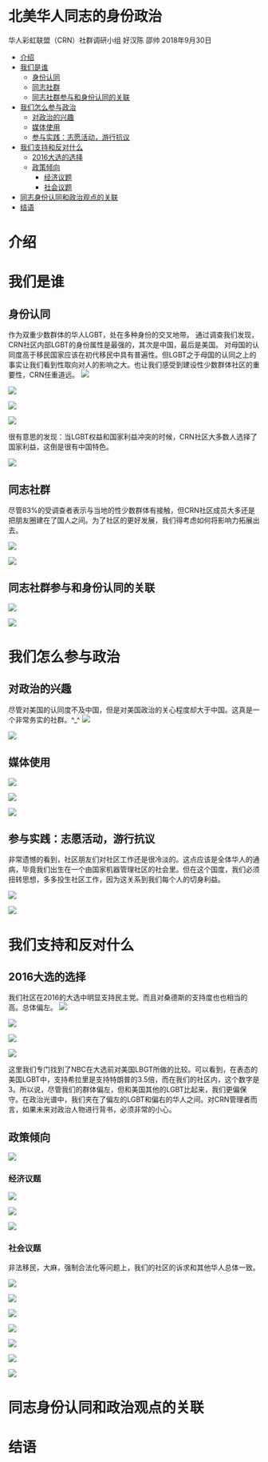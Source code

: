 北美华人同志的身份政治
================
华人彩虹联盟（CRN）社群调研小组 好汉陈 邵帅 
2018年9月30日

-   [介绍](#介绍)
-   [我们是谁](#我们是谁)
    -   [身份认同](#身份认同)
    -   [同志社群](#同志社群)
    -   [同志社群参与和身份认同的关联](#同志社群参与和身份认同的关联)
-   [我们怎么参与政治](#我们怎么参与政治)
    -   [对政治的兴趣](#对政治的兴趣)
    -   [媒体使用](#媒体使用)
    -   [参与实践：志愿活动，游行抗议](#参与实践志愿活动游行抗议)
-   [我们支持和反对什么](#我们支持和反对什么)
    -   [2016大选的选择](#大选的选择)
    -   [政策倾向](#政策倾向)
        -   [经济议题](#经济议题)
        -   [社会议题](#社会议题)
-   [同志身份认同和政治观点的关联](#同志身份认同和政治观点的关联)
-   [结语](#结语)

介绍
====

我们是谁
========

身份认同
--------
作为双重少数群体的华人LGBT，处在多种身份的交叉地带。
通过调查我们发现，CRN社区内部LGBT的身份属性是最强的，其次是中国，最后是美国。
对母国的认同度高于移民国家应该在初代移民中具有普遍性。但LGBT之于母国的认同之上的事实让我们看到性取向对人的影响之大。也让我们感受到建设性少数群体社区的重要性，CRN任重道远。
![](figs_README/identity_linked_lgbt.png)

![](figs_README/identity_linked_cn.png)

![](figs_README/identity_linked_us.png)

![](figs_README/identity_linked_compare.png)

很有意思的发现：当LGBT权益和国家利益冲突的时候，CRN社区大多数人选择了国家利益，这倒是很有中国特色。

![](figs_README/identity_lgbt_yield.png)

同志社群
--------
尽管83%的受调查者表示与当地的性少数群体有接触，但CRN社区成员大多还是把朋友圈建在了国人之间。为了社区的更好发展，我们得考虑如何将影响力拓展出去。

![](figs_README/identity_lgbt_contact.png)

![](figs_README/identity_lgbt_contact_cn.png)

同志社群参与和身份认同的关联
----------------------------

![](figs_README/identity_cor1.png)

![](figs_README/identity_cor2.png)

我们怎么参与政治
================

对政治的兴趣
------------
尽管对美国的认同度不及中国，但是对美国政治的关心程度却大于中国。这真是一个非常务实的社群。^_^
![](figs_README/participate_interest_cn.png)

![](figs_README/participate_interest_us.png)

媒体使用
--------

![](figs_README/participate_media.png)

![](figs_README/participate_media_cn.png)

![](figs_README/participate_media_politics.png)

参与实践：志愿活动，游行抗议
----------------------------
非常遗憾的看到，社区朋友们对社区工作还是很冷淡的。这点应该是全体华人的通病，毕竟我们出生在一个由国家机器管理社区的社会里。但在这个国度，我们必须扭转思想，多多投生社区工作，因为这关系到我们每个人的切身利益。

![](figs_README/participate_volunteer.png)

![](figs_README/participate_protest.png)

我们支持和反对什么
==================

2016大选的选择
--------------
我们社区在2016的大选中明显支持民主党。而且对桑德斯的支持度也也相当的高。总体偏左。
![](figs_README/identity_party_id.png)

![](figs_README/vote_primary.png)

![](figs_README/NBC_LGBT_survey.png)

![](figs_README/vote_general.png)

这里我们专门找到了NBC在大选前对美国LBGT所做的比较。可以看到，在表态的美国LGBT中，支持希拉里是支持特朗普的3.5倍，而在我们的社区内，这个数字是3。所以说，尽管我们的群体偏左，但和美国其他的LGBT比起来，我们更偏保守。在政治光谱中，我们夹在了偏左的LGBT和偏右的华人之间。对CRN管理者而言，如果未来对政治人物进行背书，必须非常的小心。

政策倾向
--------

![](figs_README/policy_position_lr.png)

### 经济议题

![](figs_README/policy_economy_tax.png)

![](figs_README/policy_economy_welfare.png)

![](figs_README/policy_economy_aca.png)

### 社会议题
非法移民，大麻，强制合法化等问题上，我们的社区的诉求和其他华人总体一致。

![](figs_README/policy_social_immigrant1.png)

![](figs_README/policy_social_immigrant2.png)

![](figs_README/policy_social_abortion.png)

![](figs_README/policy_social_marijuanna.png)

![](figs_README/policy_social_gun_control.png)

![](figs_README/policy_social_aa_race.png)

![](figs_README/policy_social_aa_gender.png)

同志身份认同和政治观点的关联
============================

结语
====
